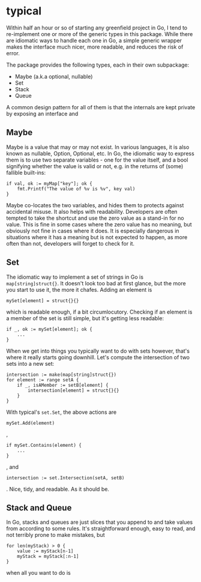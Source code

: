 # typical

Within half an hour or so of starting any greenfield project in Go, I tend to
re-implement one or more of the generic types in this package. While there are
idiomatic ways to handle each one in Go, a simple generic wrapper makes the
interface much nicer, more readable, and reduces the risk of error.

The package provides the following types, each in their own subpackage:

- Maybe (a.k.a optional, nullable)
- Set
- Stack
- Queue

A common design pattern for all of them is that the internals are kept private
by exposing an interface and 

## Maybe

Maybe is a value that may or may not exist. In various languages, it is also
known as nullable, Option, Optional, etc. In Go, the idiomatic way to express
them is to use two separate variables - one for the value itself, and a bool
signifying whether the value is valid or not, e.g. in the returns of (some)
fallible built-ins:

    if val, ok := myMap["key"]; ok {
        fmt.Printf("The value of %v is %v", key val)
    }

Maybe co-locates the two variables, and hides them to protects against
accidental misuse. It also helps with readability. Developers are often tempted
to take the shortcut and use the zero value as a stand-in for no value. This is
fine in some cases where the zero value has no meaning, but obviously not fine
in cases where it does. It is especially dangerous in situations where it has
a meaning but is not expected to happen, as more often than not, developers
will forget to check for it.

## Set

The idiomatic way to implement a set of strings in Go is `map[string]struct{}`.
It doesn't look too bad at first glance, but the more you start to use it, the
more it chafes. Adding an element is

    mySet[element] = struct{}{}

which is readable enough, if a bit circumlocutory. Checking if an element is a
member of the set is still simple, but it's getting less readable:

    if _, ok := mySet[element]; ok {
        ...
    }

When we get into things you typically want to do with sets however, that's
where it really starts going downhill. Let's compute the intersection of two
sets into a new set:

    intersection := make(map[string]struct{})
    for element := range setA {
        if _, isAMember := setB[element] {
            intersection[element] = struct{}{}
        }
    }

With typical's `set.Set`, the above actions are

    mySet.Add(element)

,

    if mySet.Contains(element) {
        ...
    }

, and

    intersection := set.Intersection(setA, setB)

. Nice, tidy, and readable. As it should be.

## Stack and Queue

In Go, stacks and queues are just slices that you append to and take values
from according to some rules. It's straightforward enough, easy to read, and
not terribly prone to make mistakes, but 

    for len(myStack) > 0 {
        value := myStack[n-1]
        myStack = myStack[:n-1]
    }

when all you want to do is


